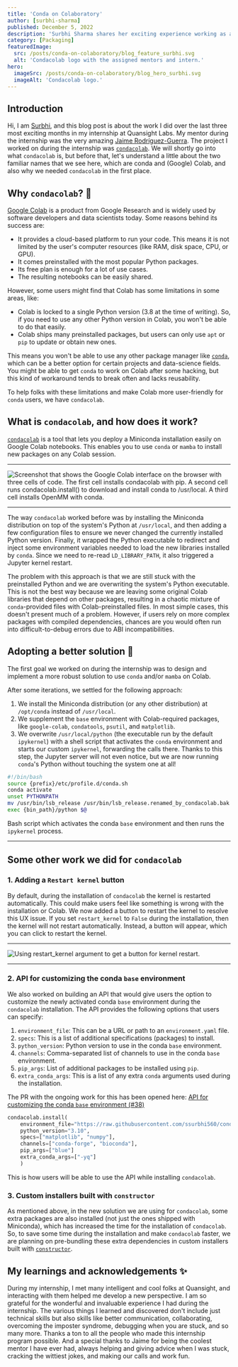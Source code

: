 ```yaml
---
title: 'Conda on Colaboratory'
author: [surbhi-sharma]
published: December 5, 2022
description: 'Surbhi Sharma shares her exciting experience working as an intern at Quansight Labs and contributing to condacolab, a tool that lets you deploy a Miniconda installation easily on Google Colab notebooks. This enables you to use conda or mamba to install new packages on any Colab session.'
category: [Packaging]
featuredImage:
  src: /posts/conda-on-colaboratory/blog_feature_surbhi.svg
  alt: 'Condacolab logo with the assigned mentors and intern.'
hero:
  imageSrc: /posts/conda-on-colaboratory/blog_hero_surbhi.svg
  imageAlt: 'Condacolab logo.'
---
```


## Introduction

Hi, I am [Surbhi](https://github.com/ssurbhi560), and this blog post is about the work I did over the last three most exciting months in my internship at Quansight Labs. My mentor during the internship was the very amazing [Jaime Rodríguez-Guerra](https://github.com/jaimergp). The project I worked on during the internship was [`condacolab`](https://github.com/conda-incubator/condacolab). We will shortly go into what `condacolab` is, but before that, let's understand a little about the two familiar names that we see here, which are conda and (Google) Colab, and also why we needed `condacolab` in the first place.

## Why `condacolab`? 🐍

[Google Colab](https://colab.research.google.com/) is a product from Google Research and is widely used by software developers and data scientists today. Some reasons behind its success are:

- It provides a cloud-based platform to run your code. This means it is not limited by the user's computer resources (like RAM, disk space, CPU, or GPU).
- It comes preinstalled with the most popular Python packages.
- Its free plan is enough for a lot of use cases.
- The resulting notebooks can be easily shared.

However, some users might find that Colab has some limitations in some areas, like:

- Colab is locked to a single Python version (3.8 at the time of writing). So, if you need to use any other Python version in Colab, you won't be able to do that easily.
- Colab ships many preinstalled packages, but users can only use `apt` or `pip` to update or obtain new ones.

This means you won't be able to use any other package manager like [`conda`](https://docs.conda.io/projects/conda/en/latest/), which can be a better option for certain projects and data-science fields. You might be able to get `conda` to work on Colab after some hacking, but this kind of workaround tends to break often and lacks reusability.

To help folks with these limitations and make Colab more user-friendly for `conda` users, we have `condacolab`.

## What is `condacolab`, and how does it work?

[`condacolab`](https://github.com/conda-incubator/condacolab) is a tool that lets you deploy a Miniconda installation easily on Google Colab notebooks. This enables you to use `conda` or `mamba` to install new packages on any Colab session.

---

![Screenshot that shows the Google Colab interface on the browser with three cells of code. The first cell installs condacolab with pip. A second cell runs condacolab.install() to download and install conda to /usr/local. A third cell installs OpenMM with conda.](/posts/conda-on-colaboratory/previous_condacolab_installation.png)

---

The way `condacolab` worked before was by installing the Miniconda distribution on top of the system's Python at `/usr/local`, and then adding a few configuration files to ensure we never changed the currently installed Python version. Finally, it wrapped the Python executable to redirect and inject some environment variables needed to load the new libraries installed by `conda`. Since we need to re-read `LD_LIBRARY_PATH`, it also triggered a Jupyter kernel restart.

The problem with this approach is that we are still stuck with the preinstalled Python and we are overwriting the system's Python executable. This is not the best way because we are leaving some original Colab libraries that depend on other packages, resulting in a chaotic mixture of `conda`-provided files with Colab-preinstalled files. In most simple cases, this doesn't present much of a problem. However, if users rely on more complex packages with compiled dependencies, chances are you would often run into difficult-to-debug errors due to ABI incompatibilities.

## Adopting a better solution 🥳

The first goal we worked on during the internship was to design and implement a more robust solution to use `conda` and/or `mamba` on Colab.

After some iterations, we settled for the following approach:

1. We install the Miniconda distribution (or any other distribution) at `/opt/conda` instead of `/usr/local`.
2. We supplement the `base` environment with Colab-required packages, like `google-colab`, `condatools`, `psutil`, and `matplotlib`.
3. We overwrite `/usr/local/python` (the executable run by the default `ipykernel`) with a shell script that activates the `conda` environment and starts our custom `ipykernel`, forwarding the calls there. Thanks to this step, the Jupyter server will not even notice, but we are now running `conda`'s Python without touching the system one at all!

```bash
#!/bin/bash
source {prefix}/etc/profile.d/conda.sh
conda activate
unset PYTHONPATH
mv /usr/bin/lsb_release /usr/bin/lsb_release.renamed_by_condacolab.bak
exec {bin_path}/python $@
```

Bash script which activates the conda `base` environment and then runs the `ipykernel` process.

---

## Some other work we did for `condacolab`

### 1. Adding a `Restart kernel` button

By default, during the installation of `condacolab` the kernel is restarted automatically. This could make users feel like something is wrong with the installation or Colab. We now added a button to restart the kernel to resolve this UX issue. If you set `restart_kernel` to `False` during the installation, then the kernel will not restart automatically. Instead, a button will appear, which you can click to restart the kernel.

---

![Using `restart_kernel` argument to get a button for kernel restart.](/posts/conda-on-colaboratory/restart_kernel_demo.png)

---

### 2. API for customizing the conda `base` environment

We also worked on building an API that would give users the option to customize the newly activated conda `base` environment during the `condacolab` installation. The API provides the following options that users can specify:

1. `environment_file`: This can be a URL or path to an `environment.yaml` file.
2. `specs`: This is a list of additional specifications (packages) to install.
3. `python_version`: Python version to use in the conda `base` environment.
4. `channels`: Comma-separated list of channels to use in the conda `base` environment.
5. `pip_args`: List of additional packages to be installed using `pip`.
6. `extra_conda_args`: This is a list of any extra `conda` arguments used during the installation.

The PR with the ongoing work for this has been opened here: [API for customizing the conda `base` environment (#38)](https://github.com/conda-incubator/condacolab/pull/38)

```python
condacolab.install(
    environment_file="https://raw.githubusercontent.com/ssurbhi560/condacolab/07b92d827/environment.yaml",
    python_version="3.10",
    specs=["matplotlib", "numpy"],
    channels=["conda-forge", "bioconda"],
    pip_args=["blue"]
    extra_conda_args=["-yq"]
    )
```

This is how users will be able to use the API while installing `condacolab`.

### 3. Custom installers built with `constructor`

As mentioned above, in the new solution we are using for `condacolab`, some extra packages are also installed (not just the ones shipped with Miniconda), which has increased the time for the installation of `condacolab`. So, to save some time during the installation and make `condacolab` faster, we are planning on pre-bundling these extra dependencies in custom installers built with [`constructor`](https://github.com/conda/constructor).

## My learnings and acknowledgements ✨

During my internship, I met many intelligent and cool folks at Quansight, and interacting with them helped me develop a new perspective. I am so grateful for the wonderful and invaluable experience I had during the internship. The various things I learned and discovered don't include just technical skills but also skills like better communication, collaborating, overcoming the imposter syndrome, debugging when you are stuck, and so many more. Thanks a ton to all the people who made this internship program possible. And a special thanks to Jaime for being the coolest mentor I have ever had, always helping and giving advice when I was stuck, cracking the wittiest jokes, and making our calls and work fun.
